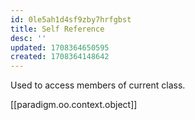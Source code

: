 ```yaml
---
id: 0le5ah1d4sf9zby7hrfgbst
title: Self Reference
desc: ''
updated: 1708364650595
created: 1708364148642
---
```


Used to access members of current class.

[[paradigm.oo.context.object]]

